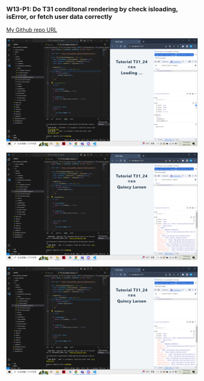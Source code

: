 ### W13-P1: Do T31 conditonal rendering by check isloading, isError, or fetch user data correctly

 [My Github repo URL](https://github.com/209410124/1121-wp1-demo-209410124)

![](w13-p1-1.png)
 
![](w13-p1-2.png)

![](w13-p1-2.png)
